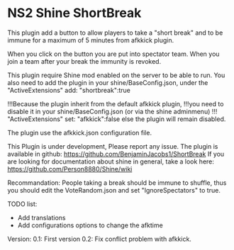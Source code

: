 #  NS2 Shine ShortBreak

This plugin add a button to allow players to take a "short break" and
to be immune for a maximum of 5 minutes from afkkick plugin.

When you click on the button you are put into spectator team.
When you join a team after your break the immunity is revoked.

This plugin require Shine mod enabled on the server to be able to run.
You also need to add the plugin in your shine/BaseConfig.json, 
under the "ActiveExtensions" add: "shortbreak":true

!!!Because the plugin inherit from the default afkkick plugin, 
!!!you need to disable it in your shine/BaseConfig.json (or via the shine adminmenu)
!!! "ActiveExtensions" set: "afkkick":false else the plugin will remain disabled.

The plugin use the afkkick.json configuration file.

This Plugin is under development,
Please report any issue.
The plugin is available in github: https://github.com/BenjaminJacobs1/ShortBreak
If you are looking for documentation about shine in general, take a look here:
https://github.com/Person8880/Shine/wiki

Recommandation:
People taking a break should be immune to shuffle, thus you should edit the VoteRandom.json
and set  "IgnoreSpectators" to true.

TODO list:
-	Add translations
-	Add configurations options to change the afktime
	

Version:
0.1: First version
0.2: Fix conflict problem with afkkick.

